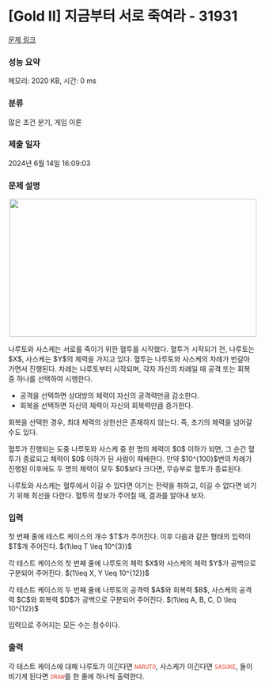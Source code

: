 # [Gold II] 지금부터 서로 죽여라 - 31931 

[문제 링크](https://www.acmicpc.net/problem/31931) 

### 성능 요약

메모리: 2020 KB, 시간: 0 ms

### 분류

많은 조건 분기, 게임 이론

### 제출 일자

2024년 6월 14일 16:09:03

### 문제 설명

<p style="text-align: center;"><img alt="" src="https://upload.acmicpc.net/95955af8-c363-4c4c-979d-42ac256e936b/-/preview/" style="height: 279px; width: 500px;"></p>

<p>나루토와 사스케는 서로를 죽이기 위한 혈투를 시작했다. 혈투가 시작되기 전, 나루토는 $X$, 사스케는 $Y$의 체력을 가지고 있다. 혈투는 나루토와 사스케의 차례가 번갈아 가면서 진행된다. 차례는 나루토부터 시작되며, 각자 자신의 차례일 때 공격 또는 회복 중 하나를 선택하여 시행한다.</p>

<ul>
	<li>공격을 선택하면 상대방의 체력이 자신의 공격력만큼 감소한다.</li>
	<li>회복을 선택하면 자신의 체력이 자신의 회복력만큼 증가한다.</li>
</ul>

<p>회복을 선택한 경우, 최대 체력의 상한선은 존재하지 않는다. 즉, 초기의 체력을 넘어갈 수도 있다.</p>

<p>혈투가 진행되는 도중 나루토와 사스케 중 한 명의 체력이 $0$ 이하가 되면, 그 순간 혈투가 종료되고 체력이 $0$ 이하가 된 사람이 패배한다. 만약 $10^{100}$번의 차례가 진행된 이후에도 두 명의 체력이 모두 $0$보다 크다면, 무승부로 혈투가 종료된다. </p>

<p>나루토와 사스케는 혈투에서 이길 수 있다면 이기는 전략을 취하고, 이길 수 없다면 비기기 위해 최선을 다한다. 혈투의 정보가 주어질 때, 결과를 알아내 보자.</p>

### 입력 

 <p>첫 번째 줄에 테스트 케이스의 개수 $T$가 주어진다. 이후 다음과 같은 형태의 입력이 $T$개 주어진다. $(1\leq T \leq 10^{3})$</p>

<p>각 테스트 케이스의 첫 번째 줄에 나루토의 체력 $X$와 사스케의 체력 $Y$가 공백으로 구분되어 주어진다. $(1\leq X, Y \leq 10^{12})$</p>

<p>각 테스트 케이스의 두 번째 줄에 나루토의 공격력 $A$와 회복력 $B$, 사스케의 공격력 $C$와 회복력 $D$가 공백으로 구분되어 주어진다. $(1\leq A, B, C, D \leq 10^{12})$</p>

<p>입력으로 주어지는 모든 수는 정수이다.</p>

### 출력 

 <p>각 테스트 케이스에 대해 나루토가 이긴다면 <code><span style="color:#e74c3c;">NARUTO</span></code>, 사스케가 이긴다면 <code><span style="color:#e74c3c;">SASUKE</span></code>, 둘이 비기게 된다면 <span style="color:#e74c3c;"><code>DRAW</code></span>를 한 줄에 하나씩 출력한다.</p>

